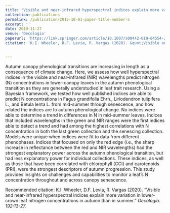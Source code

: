 ```yaml
---
title: "Visible and near-infrared hyperspectral indices explain more variation in lower-crown leaf nitrogen concentrations in autumn than in summer"
collection: publications
permalink: /publication/2015-10-01-paper-title-number-5
excerpt: ''
date: 2019-11-27
venue: 'Oecologia'
paperurl: 'https://link.springer.com/article/10.1007/s00442-019-04554-2'
citation: 'K.I. Wheeler, D.F. Levia, R. Vargas (2020). &quot;Visible and near-infrared hyperspectral indices explain more variation in lower-crown leaf nitrogen concentrations in autumn than in summer.&quot; <i>Oecologia<i>. 192:13-27.' 


---
```

Autumn canopy phenological transitions are increasing in length as a consequence of climate change. Here, we assess how well hyperspectral indices in the visible and near-infrared (NIR) wavelengths predict nitrogen (N) concentrations in lower-canopy leaves in the autumn phenological transition as they are generally understudied in leaf trait research. Using a Bayesian framework, we tested how well published indices are able to predict N concentrations in Fagus grandifolia Ehrh., Liriodendron tulipifera L., and Betula lenta L. from mid-summer through senescence, and how related the indices are to autumn phenological change. No indices were able to determine a trend in differences in N in mid-summer leaves. Indices that included wavelengths in the green and NIR ranges were the first indices able to detect a trend and had among the highest correlations with N concentration in both the last green collection and the senescing collection. Models were unique when indices were fit to data from different phenophases. Indices that focused on only the red edge (i.e., the sharp increase in reflectance between the red and NIR wavelengths) had the strongest explanatory power across the autumn phenological transition, but had less explanatory power for individual collections. These indices, as well as those that have been correlated with chlorophyll (CCI) and carotenoids (PRI), were the strongest descriptors of autumn progression. This study provides insights on challenges and capabilities to monitor a leaf’s N concentration throughout and across canopy senescence.

Recommended citation: K.I. Wheeler, D.F. Levia, R. Vargas (2020). “Visible and near-infrared hyperspectral indices explain more variation in lower-crown leaf nitrogen concentrations in autumn than in summer.” <i>Oecologia<i>. 192:13-27.
